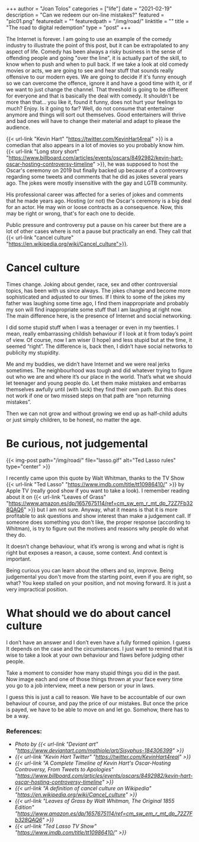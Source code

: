 +++
author = "Joan Tolos"
categories = ["life"]
date = "2021-02-19"
description = "Can we redeem our on-line mistakes?"
featured = "pic01.png"
featuredalt = ""
featuredpath = "/img/road/"
linktitle = ""
title = "The road to digital redemption"
type = "post"
+++


The Internet is forever. I am going to use an example of the comedy industry to illustrate the point of this post, but it can be extrapolated to any aspect of life. Comedy has been always a risky business in the sense of offending people and going "over the line", it is actually part of the skill, to know when to push and when to pull back. If we take a look at old comedy movies or acts, we are going to see and hear stuff that sounds really offensive to our modern eyes. We are going to decide if it's funny enough so we can overcome the offence, ignore it and have a good time with it, or if we want to just change the channel. That threshold is going to be different for everyone and that is basically the deal with comedy. It shouldn't be more than that... you like it, found it funny, does not hurt your feelings to much? Enjoy. Is it going to far? Well, do not consume that entertainer anymore and things will sort out themselves. Good entertainers will thrive and bad ones will have to change their material and adapt to please the audience.

{{< url-link "Kevin Hart" "https://twitter.com/KevinHart4real" >}} is a comedian that also appears in a lot of movies so you probably know him. {{< url-link "Long story short" "https://www.billboard.com/articles/events/oscars/8492982/kevin-hart-oscar-hosting-controversy-timeline" >}}, he was supposed to host the Oscar's ceremony on 2019 but finally backed up because of a controversy regarding some tweets and comments that he did as jokes several years ago. The jokes were mostly insensitive with the gay and LGTB community.

His professional career was affected for a series of jokes and comments that he made years ago. Hosting (or not) the Oscar's ceremony is a big deal for an actor. He may win or loose contracts as a consequence. Now, this may be right or wrong, that's for each one to decide.

Public pressure and controversy put a pause on his career but there are a lot of other cases where is not a pause but practically an end. They call that {{< url-link "cancel culture" "https://en.wikipedia.org/wiki/Cancel_culture">}}.

# Cancel culture

Times change. Joking about gender, race, sex and other controversial topics, has been with us since always. The jokes change and become more sophisticated and adjusted to our times. If I think to some of the jokes my father was laughing some time ago, I find them inappropriate and probably my son will find inappropriate some stuff that I am laughing at right now. The main difference here, is the presence of Internet and social networking.

I did some stupid stuff when I was a teenager or even in my twenties. I mean, really embarrassing childish behaviour if I look at it from today’s point of view. Of course, now I am wiser (I hope) and less stupid but at the time, it seemed “right”. The difference is, back then, I didn’t have social networks to publicity my stupidity.

Me and my buddies, we didn’t have Internet and we were real jerks sometimes. The neighbourhood was tough and did whatever trying to figure out who we are and where it’s our place in the world.
That’s what we should let teenager and young people do. Let them make mistakes and embarras themselves awfully until (with luck) they find their own path. But this does not work if one or two missed steps on that path are “non returning mistakes”.

Then we can not grow and without growing we end up as half-child adults or just simply children, to be honest, no matter the age.

# Be curious, not judgemental

{{< img-post path="/img/road/" file="lasso.gif" alt="Ted Lasso rules" type="center" >}}

I recently came upon this quote by Walt Whitman, thanks to the TV Show {{< url-link "Ted Lasso" "https://www.imdb.com/title/tt10986410/" >}} by Apple TV (really good show if you want to take a look). I remember reading about it on {{< url-link "Leaves of Grass" "https://www.amazon.es/dp/1657675114/ref=cm_sw_em_r_mt_dp_72Z7Fb328QAQ6" >}} but I am not sure. Anyway, what it means is that it is more profitable to ask questions and show interest than make a judgement call. If someone does something you don't like, the proper response (according to Whitman), is try to figure out the motives and reasons why people do what they do.

It doesn’t change behaviour, what it’s wrong is wrong and what is right is right but exposes a reason, a cause, some context. And context is important.

Being curious you can learn about the others and so, improve. Being judgemental you don't move from the starting point, even if you are right, so what? You keep stalled on your position, and not moving forward. It is just a very impractical position.

# What should we do about cancel culture

I don’t have an answer and I don’t even have a fully formed opinion. I guess It depends on the case and the circumstances. I just want to remind that it is wise to take a look at your own behaviour and flaws before judging other people.

Take a moment to consider how many stupid things you did in the past. Now image each and one of those things thrown at your face every time you go to a job interview, meet a new person or your in laws.

I guess this is just a call to reason. We have to be accountable of our own behaviour of course, and pay the price of our mistakes. But once the price is payed, we have to be able to move on and let go. Somehow, there has to be a way.

### References:
* _Photo by {{< url-link "Deviant art" "https://www.deviantart.com/mathiole/art/Sisyphus-184306399" >}}_
* _{{< url-link "Kevin Hart Twitter" "https://twitter.com/KevinHart4real" >}}_
* _{{< url-link "A Complete Timeline of Kevin Hart's Oscar-Hosting Controversy, From Tweets to Apologies" "https://www.billboard.com/articles/events/oscars/8492982/kevin-hart-oscar-hosting-controversy-timeline" >}}_
* _{{< url-link "A definition of cancel culture on Wikipedia" "https://en.wikipedia.org/wiki/Cancel_culture" >}}_
* _{{< url-link "Leaves of Grass by Walt Whitman, The Original 1855 Edition" "https://www.amazon.es/dp/1657675114/ref=cm_sw_em_r_mt_dp_72Z7Fb328QAQ6" >}}_
* _{{< url-link "Ted Lasso TV Show" "https://www.imdb.com/title/tt10986410/" >}}_
